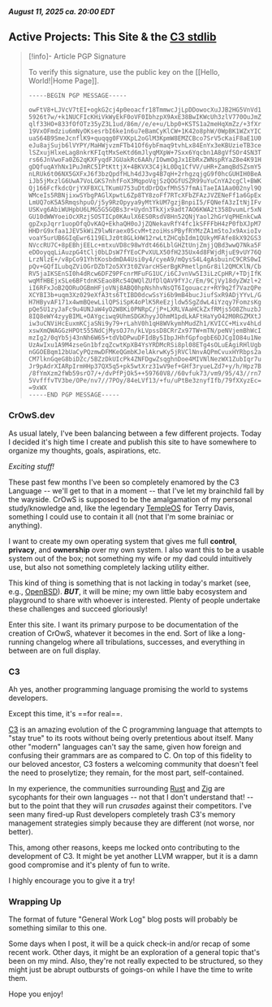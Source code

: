##### August 11, 2025 ca. 20:00 EDT
## Active Projects: This Site & the [C3 stdlib](https://github.com/c3lang/c3c)
> [!info]- Article PGP Signature
>
> To verify this signature, use the public key on the [[Hello, World!|Home Page]].
>
> ```
> -----BEGIN PGP MESSAGE-----
>
> owFtV8+LJVcV7tEI+ogkG2cj4p0eoacfr18TmmwcJjLpDDowocXuJJB2HG5VnVd1
> 5926t7w/+k1NUCFIcKHiVkWyEkF0oVF0IbhzpX9AxE38BwIKWcUh3zlV770OuJmZ
> qlf33HO+833fOfOTz35yZ3L1ud/86m//e/e+u/Lbp0+KSTS1a2meHqXmZz/+3fXr
> 19VxOFmdziu6mNyOKsesrbI6ke1n6u7eBamCyKlCW+1K42o8phW/0WpBK1WZxYIC
> uaS64B9SmeJcnflK9+quqqg0FVXKpL2oGlM3KpmW8EMZCBco7SrV5cKaiF8aE1U0
> eJu8ajSujb6lVYPY/MaHWjvzmFTb41Of6ybFmaq9tvhLx84EnYx3eKBUzieTB3ce
> lSZxujHlxeLag8nkrKFIqtMxSeKtd6mJlyqMXpW+7Sxx6Yqcbn1A8gVfSOr4SN3T
> rs66JnVwoFa0Z62qKXFyqdFJGUakRc6AAh/IOwmOgJx1EbRxZWNspRYaZ8e4K91H
> gDQfuqAYhNx1PuJmRC5IPtKttjX+4BKVX3C4jkL0Dq1CfVV/uHR+ZamqBdSZsmY5
> nLRUk6t06NX5GXFxJ6f3bzQpdfHLh4dJ3vg4B7qH+2rhgzqjgG9f0hcGUHIH0BeA
> iJb5jMxzlG6UwA7VoLGKS7nhfFoX3MqpoVqjSzQOGfUSZR99uYuCnYA2cgCl+BWK
> Qj166FcfkdcQrjYXFBXCLTKumU753uDtdDrDQxfMhS57fmAiTaeIA1Aa002nyl9Q
> WMceIs5RBNjixwSYbgPAGlXpwtL6Zp8TY8zoFf7RTcXFbZFAzJVZENeFf1a6GpEx
> LmUQ7oK5A5RmqshpuO/j5y9RzOpyya9yMtYkUM7gzjBnpiI5/FQNefA3zItNjIFv
> USKvg6AbiWUHpbU6LMG5G5GQBs3r+Uydn3TkXjx9adt7AO6KWA2t358DvumLr5xN
> GU10dWWYoeiOcXRzjSOSTICp0KAulX6ES0RsdV8Hn52QNjYaol2hGrVqPHEnkCwA
> gpZxpJqrr1uopOfqOvKAQ+EkhaQH0oJjZQNekavRfY4fc1kSFFFbH4zP0fbXJpM7
> HHDrG9xfaa1JEV5kWiZ9lwNraex05cvM+tzoiHssPByfRYMzZA1mStoJx9AxioIv
> voaY5urUB6GIqEwr6119ELJz0t8GLkHW12rwLtZHCqbIdm1QUkyMFAfe8kX92GS3
> NVccRU7C+8pEBhjEELc+mtxuVD8c98wYdt466LblGHZtUnjZmjjQBd3wwQ7Nka5F
> eDOoyqqLiAuzpG4tClj0bLDsW7fYEoCPvXULX50fH235Ux4d8FWjdRjuE9vUY76Q
> LrzNlzE+/v8pCo91YhtKosbdmDA4Usi0y4/cyeA9/mQysS4L4gAsbuinC9CRS0wI
> pQv+GQfILubqZViOGrDZbT2o5XY3t0ZVarcHSerBgKPmetlpnGr8il2QMCKlN/Cb
> RV5jaIKSEnSI0h4dRcw6DFZ9PFcnrMFuFG1UC/i6CJvnVw5I3iLzCpHR/+TDjIfK
> wqMfHBEjxSLe6BFtdnKSEao8Rc54QWQlZUfDlQAV9fYJc/Em/9CjVy18dyZWzl+2
> iI6RFxJoB2QORuOGBmHFjoVNj8ABQ0hpNshhvNsQT6Igouaczr+RY9q2f7VazQPe
> XCYBI3b+uqm3Xz029eXfA3ts6TtIBD0dcwSsYi6b9mB4bucJiufSxR9ADjYYvL/G
> H7HByvAF171x4wmBQewLilQPSiSpK4oPlK5ReEzjldw5SgZdwL4iYzqy7FomzsKg
> pQe5U1zyJaFc9u4UNJaW4yO2W8Ki0PNRpC/jP+LXRLVAaHCkZxfRMjs5O8ZhuzbJ
> 8IQ8eWY4zyyBIML+OAYgciwq9UhmSDGKhyyJOhmM1pdLkAFtHaYyO42M0RGZMXtJ
> iw3uCNViHcEuxmKCjaSNi9y79+rLahV0h1qH8WVkymhMudZh1/KVICC+Mixv4hLd
> xswXmQWAGGzHPOt555NdCjMysOJ7n/kLVpssD8CRrZx97TW+mTN/peNVjemBhWcI
> mzIg2/0qYb5j43nNh6W65+tdVbDPwuDFIdBy5IbpJHhfGpfogbE6DJCgIO84u1Ne
> UzAwIxu1A9M4zseGn1bfzqZcwtKpXB4YsYRDMcRSi8pl08ETg4sOLuEAgiRHlUgb
> nGGOEBqm12bUaCyPQzmwDFMKeQGmbKJelAkrwKy5jRVClNnvAQPmCvuxHYRbps2a
> CM7lknGqeG8biDZc/5BZzDkUIcPk4ZNFDgwZsqghnDoe4MIVNlNezWX1ZubIqr7u
> Jr9pAdrXIARpIrmHHp37QX5q5+pk5wtXrz31wV9ef+GHf3ryueLZd7+y/h/Hpz7B
> /8fYmXzm2fWb59srO7/+/dvPfPjOk5++59760V8//60vfuk73/vm9/95/43//rn7
> 5VvfffvTV3be/OPe/nv7//7POy/84eLVf13/+fu/uPtBe3znyfIfb/79fXXyzEc=
> =9xWX
> -----END PGP MESSAGE-----
> ```

### CrOwS.dev
As usual lately, I've been balancing between a few different projects. Today I decided it's high time I create and publish this site to have somewhere to organize my thoughts, goals, aspirations, etc.

_Exciting stuff!_

These past few months I've been so completely enamored by the C3 Language -- we'll get to that in a moment -- that I've let my brainchild fall by the wayside. CrOwS is supposed to be the amalgamation of my personal study/knowledge and, like the legendary [TempleOS](https://templeos.org/) for Terry Davis, something I could use to contain it all (not that I'm some brainiac or anything).

I want to create my own operating system that gives me full **control**, **privacy**, and **ownership** over my own system. I also want this to be a usable system out of the box; not something my wife or my dad could intuitively use, but also not something completely lacking utility either.

This kind of thing is something that is not lacking in today's market (see, e.g., [OpenBSD](https://openbsd.org/)). ***BUT***, it will be mine; my own little baby ecosystem and playground to share with whoever is interested. Plenty of people undertake these challenges and succeed gloriously!

Enter this site. I want its primary purpose to be documentation of the creation of CrOwS, whatever it becomes in the end. Sort of like a long-running changelog where all tribulations, successes, and everything in between are on full display.

### C3
Ah yes, another programming language promising the world to systems developers.

Except this time, it's ==for real==.

[C3](https://c3-lang.org/) is an amazing evolution of the C programming language that attempts to "stay true" to its roots without being overly pretentious about itself. Many other "modern" languages can't say the same, given how foreign and confusing their grammars are as compared to C. On top of this fidelity to our beloved ancestor, C3 fosters a welcoming community that doesn't feel the need to proselytize; they remain, for the most part, self-contained.

In my experience, the communities surrounding [Rust](https://www.rust-lang.org/) and [Zig](https://ziglang.org/) are sycophants for their own languages -- not that I don't understand that! -- but to the point that they will run _crusades_ against their competitors. I've seen many fired-up Rust developers completely trash C3's memory management strategies simply because they are different (not worse, nor better).

This, among other reasons, keeps me locked onto contributing to the development of C3. It might be yet another LLVM wrapper, but it is a damn good compromise and it's plenty of fun to write.

I highly encourage you to give it a try!

### Wrapping Up
The format of future "General Work Log" blog posts will probably be something similar to this one.

Some days when I post, it will be a quick check-in and/or recap of some recent work. Other days, it might be an exploration of a general topic that's been on my mind. Also, they're not really expected to be structured, so they might just be abrupt outbursts of goings-on while I have the time to write them.

Hope you enjoy!
